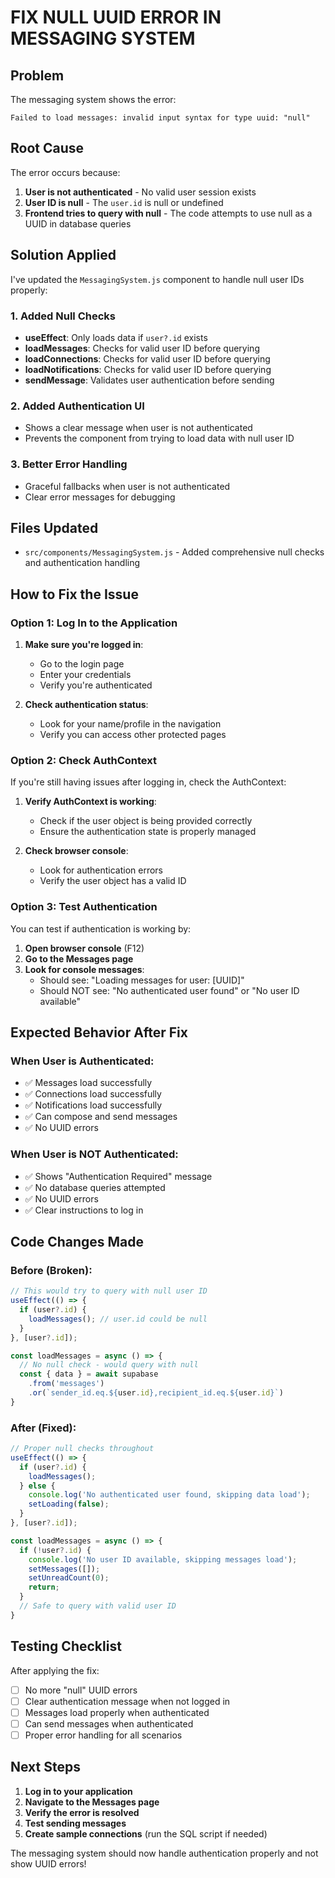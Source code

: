 # FIX NULL UUID ERROR IN MESSAGING SYSTEM

## Problem
The messaging system shows the error:
```
Failed to load messages: invalid input syntax for type uuid: "null"
```

## Root Cause
The error occurs because:
1. **User is not authenticated** - No valid user session exists
2. **User ID is null** - The `user.id` is null or undefined
3. **Frontend tries to query with null** - The code attempts to use null as a UUID in database queries

## Solution Applied
I've updated the `MessagingSystem.js` component to handle null user IDs properly:

### 1. Added Null Checks
- **useEffect**: Only loads data if `user?.id` exists
- **loadMessages**: Checks for valid user ID before querying
- **loadConnections**: Checks for valid user ID before querying  
- **loadNotifications**: Checks for valid user ID before querying
- **sendMessage**: Validates user authentication before sending

### 2. Added Authentication UI
- Shows a clear message when user is not authenticated
- Prevents the component from trying to load data with null user ID

### 3. Better Error Handling
- Graceful fallbacks when user is not authenticated
- Clear error messages for debugging

## Files Updated
- `src/components/MessagingSystem.js` - Added comprehensive null checks and authentication handling

## How to Fix the Issue

### Option 1: Log In to the Application
1. **Make sure you're logged in**:
   - Go to the login page
   - Enter your credentials
   - Verify you're authenticated

2. **Check authentication status**:
   - Look for your name/profile in the navigation
   - Verify you can access other protected pages

### Option 2: Check AuthContext
If you're still having issues after logging in, check the AuthContext:

1. **Verify AuthContext is working**:
   - Check if the user object is being provided correctly
   - Ensure the authentication state is properly managed

2. **Check browser console**:
   - Look for authentication errors
   - Verify the user object has a valid ID

### Option 3: Test Authentication
You can test if authentication is working by:

1. **Open browser console** (F12)
2. **Go to the Messages page**
3. **Look for console messages**:
   - Should see: "Loading messages for user: [UUID]"
   - Should NOT see: "No authenticated user found" or "No user ID available"

## Expected Behavior After Fix

### When User is Authenticated:
- ✅ Messages load successfully
- ✅ Connections load successfully  
- ✅ Notifications load successfully
- ✅ Can compose and send messages
- ✅ No UUID errors

### When User is NOT Authenticated:
- ✅ Shows "Authentication Required" message
- ✅ No database queries attempted
- ✅ No UUID errors
- ✅ Clear instructions to log in

## Code Changes Made

### Before (Broken):
```javascript
// This would try to query with null user ID
useEffect(() => {
  if (user?.id) {
    loadMessages(); // user.id could be null
  }
}, [user?.id]);

const loadMessages = async () => {
  // No null check - would query with null
  const { data } = await supabase
    .from('messages')
    .or(`sender_id.eq.${user.id},recipient_id.eq.${user.id}`)
}
```

### After (Fixed):
```javascript
// Proper null checks throughout
useEffect(() => {
  if (user?.id) {
    loadMessages();
  } else {
    console.log('No authenticated user found, skipping data load');
    setLoading(false);
  }
}, [user?.id]);

const loadMessages = async () => {
  if (!user?.id) {
    console.log('No user ID available, skipping messages load');
    setMessages([]);
    setUnreadCount(0);
    return;
  }
  // Safe to query with valid user ID
}
```

## Testing Checklist
After applying the fix:

- [ ] No more "null" UUID errors
- [ ] Clear authentication message when not logged in
- [ ] Messages load properly when authenticated
- [ ] Can send messages when authenticated
- [ ] Proper error handling for all scenarios

## Next Steps
1. **Log in to your application**
2. **Navigate to the Messages page**
3. **Verify the error is resolved**
4. **Test sending messages**
5. **Create sample connections** (run the SQL script if needed)

The messaging system should now handle authentication properly and not show UUID errors!

